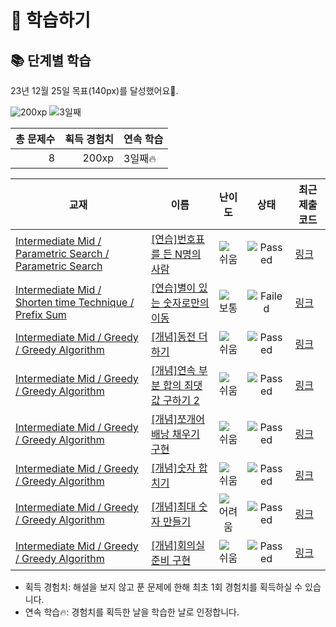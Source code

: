 # 📖 학습하기

## 📚 단계별 학습
23년 12월 25일 목표(140px)를 달성했어요🥳.

![200xp](https://img.shields.io/badge/EXP-200xp-%235cb85c.svg?for-the-badge)
![3일째](https://img.shields.io/badge/연속학습-3일째-%23E34F26.svg?for-the-badge)

|총 문제수|획득 경험치|연속 학습|
|---:|---:|---|
8|200xp|3일째🔥|

|교재|이름|난이도|상태|최근 제출 코드|
|---|---|:---:|:---:|---|
|[Intermediate Mid / Parametric Search / Parametric Search](https://www.codetree.ai/missions?missionId=8)|[[연습]번호표를 든 N명의 사람](https://www.codetree.ai/missions/8/problems/n-people-with-numbers)|![쉬움][easy]|![Passed][passed]|[링크](https://github.com/yungwangoh/codetree-TILs/blob/main/231225/%EB%B2%88%ED%98%B8%ED%91%9C%EB%A5%BC%20%EB%93%A0%20N%EB%AA%85%EC%9D%98%20%EC%82%AC%EB%9E%8C/n-people-with-numbers.java)|
|[Intermediate Mid / Shorten time Technique / Prefix Sum](https://www.codetree.ai/missions?missionId=8)|[[연습]별이 있는 숫자로만의 이동](https://www.codetree.ai/missions/8/problems/move-to-numbers-with-star)|![보통][medium]|![Failed][failed]|[링크](https://github.com/yungwangoh/codetree-TILs/blob/main/231225/%EB%B3%84%EC%9D%B4%20%EC%9E%88%EB%8A%94%20%EC%88%AB%EC%9E%90%EB%A1%9C%EB%A7%8C%EC%9D%98%20%EC%9D%B4%EB%8F%99/move-to-numbers-with-star.java)|
|[Intermediate Mid / Greedy / Greedy Algorithm](https://www.codetree.ai/missions?missionId=8)|[[개념]동전 더하기](https://www.codetree.ai/missions/8/problems/add-coins)|![쉬움][easy]|![Passed][passed]|[링크](https://github.com/yungwangoh/codetree-TILs/blob/main/231225/%EB%8F%99%EC%A0%84%20%EB%8D%94%ED%95%98%EA%B8%B0/add-coins.java)|
|[Intermediate Mid / Greedy / Greedy Algorithm](https://www.codetree.ai/missions?missionId=8)|[[개념]연속 부분 합의 최댓값 구하기 2](https://www.codetree.ai/missions/8/problems/max-of-partial-sum-2)|![쉬움][easy]|![Passed][passed]|[링크](https://github.com/yungwangoh/codetree-TILs/blob/main/231225/%EC%97%B0%EC%86%8D%20%EB%B6%80%EB%B6%84%20%ED%95%A9%EC%9D%98%20%EC%B5%9C%EB%8C%93%EA%B0%92%20%EA%B5%AC%ED%95%98%EA%B8%B0%202/max-of-partial-sum-2.java)|
|[Intermediate Mid / Greedy / Greedy Algorithm](https://www.codetree.ai/missions?missionId=8)|[[개념]쪼개어 배낭 채우기 구현](https://www.codetree.ai/missions/8/problems/implement-fractional-knapsack)|![쉬움][easy]|![Passed][passed]|[링크](https://github.com/yungwangoh/codetree-TILs/blob/main/231225/%EC%AA%BC%EA%B0%9C%EC%96%B4%20%EB%B0%B0%EB%82%AD%20%EC%B1%84%EC%9A%B0%EA%B8%B0%20%EA%B5%AC%ED%98%84/implement-fractional-knapsack.java)|
|[Intermediate Mid / Greedy / Greedy Algorithm](https://www.codetree.ai/missions?missionId=8)|[[개념]숫자 합치기](https://www.codetree.ai/missions/8/problems/merge-numbers)|![쉬움][easy]|![Passed][passed]|[링크](https://github.com/yungwangoh/codetree-TILs/blob/main/231225/%EC%88%AB%EC%9E%90%20%ED%95%A9%EC%B9%98%EA%B8%B0/merge-numbers.java)|
|[Intermediate Mid / Greedy / Greedy Algorithm](https://www.codetree.ai/missions?missionId=8)|[[개념]최대 숫자 만들기](https://www.codetree.ai/missions/8/problems/make-biggest-num)|![어려움][hard]|![Passed][passed]|[링크](https://github.com/yungwangoh/codetree-TILs/blob/main/231225/%EC%B5%9C%EB%8C%80%20%EC%88%AB%EC%9E%90%20%EB%A7%8C%EB%93%A4%EA%B8%B0/make-biggest-num.java)|
|[Intermediate Mid / Greedy / Greedy Algorithm](https://www.codetree.ai/missions?missionId=8)|[[개념]회의실 준비 구현](https://www.codetree.ai/missions/8/problems/implement-scheduling-meeting-room)|![쉬움][easy]|![Passed][passed]|[링크](https://github.com/yungwangoh/codetree-TILs/blob/main/231225/%ED%9A%8C%EC%9D%98%EC%8B%A4%20%EC%A4%80%EB%B9%84%20%EA%B5%AC%ED%98%84/implement-scheduling-meeting-room.java)|


* 획득 경험치: 해설을 보지 않고 푼 문제에 한해 최초 1회 경험치를 획득하실 수 있습니다.
* 연속 학습:fire:: 경험치를 획득한 날을 학습한 날로 인정합니다.










[b5]: https://img.shields.io/badge/Bronze_5-%235D3E31.svg
[b4]: https://img.shields.io/badge/Bronze_4-%235D3E31.svg
[b3]: https://img.shields.io/badge/Bronze_3-%235D3E31.svg
[b2]: https://img.shields.io/badge/Bronze_2-%235D3E31.svg
[b1]: https://img.shields.io/badge/Bronze_1-%235D3E31.svg
[s5]: https://img.shields.io/badge/Silver_5-%23394960.svg
[s4]: https://img.shields.io/badge/Silver_4-%23394960.svg
[s3]: https://img.shields.io/badge/Silver_3-%23394960.svg
[s2]: https://img.shields.io/badge/Silver_2-%23394960.svg
[s1]: https://img.shields.io/badge/Silver_1-%23394960.svg
[g5]: https://img.shields.io/badge/Gold_5-%23FFC433.svg
[g4]: https://img.shields.io/badge/Gold_4-%23FFC433.svg
[g3]: https://img.shields.io/badge/Gold_3-%23FFC433.svg
[g2]: https://img.shields.io/badge/Gold_2-%23FFC433.svg
[g1]: https://img.shields.io/badge/Gold_1-%23FFC433.svg
[p5]: https://img.shields.io/badge/Platinum_5-%2376DDD8.svg
[p4]: https://img.shields.io/badge/Platinum_4-%2376DDD8.svg
[p3]: https://img.shields.io/badge/Platinum_3-%2376DDD8.svg
[p2]: https://img.shields.io/badge/Platinum_2-%2376DDD8.svg
[p1]: https://img.shields.io/badge/Platinum_1-%2376DDD8.svg
[passed]: https://img.shields.io/badge/Passed-%23009D27.svg
[failed]: https://img.shields.io/badge/Failed-%23D24D57.svg
[easy]: https://img.shields.io/badge/쉬움-%235cb85c.svg?for-the-badge
[medium]: https://img.shields.io/badge/보통-%23FFC433.svg?for-the-badge
[hard]: https://img.shields.io/badge/어려움-%23D24D57.svg?for-the-badge